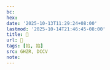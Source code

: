 ```yaml
---
bc:
hex:
date: '2025-10-13T11:29:24+08:00'
lastmod: '2025-10-14T21:46:45-08:00'
title: 󰡘
url: 󰡘
tags: [掐, 掐]
src: GHZR, DCCV
note:
---
```


